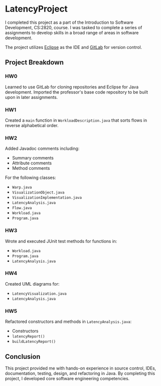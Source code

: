 # LatencyProject

I completed this project as a part of the Introduction to Software Development, CS:2820, course. I was tasked to complete a series of assignments to develop skills in a broad range of areas in software development.  

The project utilizes [Eclipse](https://www.eclipse.org/) as the IDE and [GitLab](https://about.gitlab.com/) for version control.  

## Project Breakdown  

### HW0  

Learned to use GitLab for cloning repositories and Eclipse for Java development. Imported the professor's base code repository to be built upon in later assignments.   

### HW1   

Created a `main` function in `WorkloadDescription.java` that sorts flows in reverse alphabetical order.  

### HW2    

Added Javadoc comments including:  

- Summary comments   
- Attribute comments  
- Method comments     

For the following classes:     

- `Warp.java`  
- `VisualizationObject.java`      
- `VisualizationImplementation.java`  
- `LatencyAnalysis.java`  
- `Flow.java`   
- `Workload.java`    
- `Program.java`  

### HW3  

Wrote and executed JUnit test methods for functions in:     

- `Workload.java`  
- `Program.java`   
- `LatencyAnalysis.java`   

### HW4    

Created UML diagrams for:    

- `LatencyVisualization.java`  
- `LatencyAnalysis.java`  

### HW5   

Refactored constructors and methods in `LatencyAnalysis.java`:      

- Constructors   
- `latencyReport()`  
- `buildLatencyReport()`     

## Conclusion     

This project provided me with hands-on experience in source control, IDEs, documentation, testing, design, and refactoring in Java. By completing this project, I developed core software engineering competencies.
